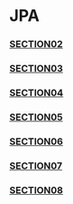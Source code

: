 # JPA
### [SECTION02](./basic/section02/README.md)
### [SECTION03](./basic/section03/README.md)
### [SECTION04](./basic/section04/README.md)
### [SECTION05](./basic/section05/README.md)
### [SECTION06](./basic/section06/README.md)
### [SECTION07](./basic/section07/README.md)
### [SECTION08](./basic/section08/README.md)
